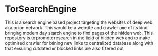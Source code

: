 # TorSearchEngine
This is a search engine based project targeting the websites of deep web aka onion network. This would be a website and crawler one of its kind bringing modern day search engine to find pages of the hidden web. This repository is to promote research in the field of hidden web and to make optimized crawler for brining new links to centralized database along with that ensuring outdated or blocked links are also filtered out
